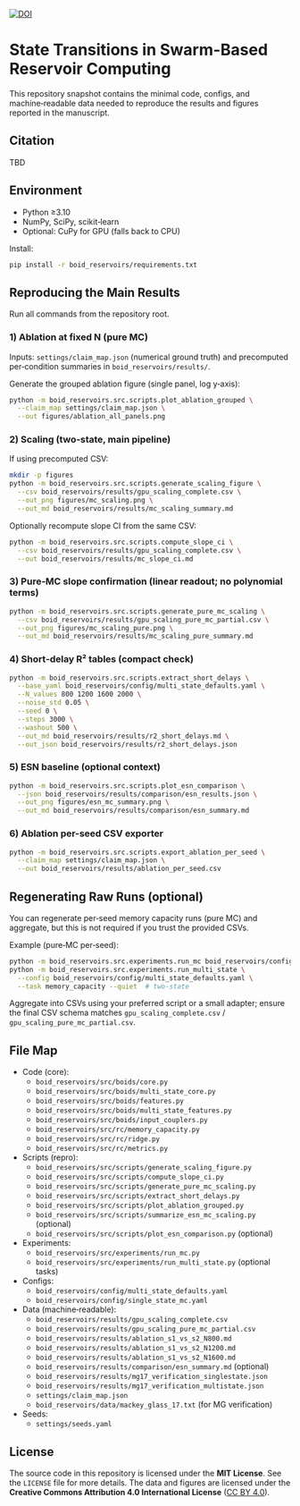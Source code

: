 [![DOI](https://zenodo.org/badge/1053222416.svg)](https://doi.org/10.5281/zenodo.17096129)
# State Transitions in Swarm-Based Reservoir Computing

This repository snapshot contains the minimal code, configs, and machine‑readable data needed to reproduce the results and figures reported in the manuscript.

## Citation
TBD

## Environment
- Python ≥3.10
- NumPy, SciPy, scikit‑learn
- Optional: CuPy for GPU (falls back to CPU)

Install:
```bash
pip install -r boid_reservoirs/requirements.txt
```

## Reproducing the Main Results
Run all commands from the repository root.

### 1) Ablation at fixed N (pure MC)
Inputs: `settings/claim_map.json` (numerical ground truth) and precomputed per‑condition summaries in `boid_reservoirs/results/`.

Generate the grouped ablation figure (single panel, log y‑axis):
```bash
python -m boid_reservoirs.src.scripts.plot_ablation_grouped \
  --claim_map settings/claim_map.json \
  --out figures/ablation_all_panels.png
```

### 2) Scaling (two‑state, main pipeline)
If using precomputed CSV:
```bash
mkdir -p figures
python -m boid_reservoirs.src.scripts.generate_scaling_figure \
  --csv boid_reservoirs/results/gpu_scaling_complete.csv \
  --out_png figures/mc_scaling.png \
  --out_md boid_reservoirs/results/mc_scaling_summary.md
```

Optionally recompute slope CI from the same CSV:
```bash
python -m boid_reservoirs.src.scripts.compute_slope_ci \
  --csv boid_reservoirs/results/gpu_scaling_complete.csv \
  --out boid_reservoirs/results/mc_slope_ci.md
```

### 3) Pure‑MC slope confirmation (linear readout; no polynomial terms)
```bash
python -m boid_reservoirs.src.scripts.generate_pure_mc_scaling \
  --csv boid_reservoirs/results/gpu_scaling_pure_mc_partial.csv \
  --out_png figures/mc_scaling_pure.png \
  --out_md boid_reservoirs/results/mc_scaling_pure_summary.md
```

### 4) Short‑delay R² tables (compact check)
```bash
python -m boid_reservoirs.src.scripts.extract_short_delays \
  --base_yaml boid_reservoirs/config/multi_state_defaults.yaml \
  --N_values 800 1200 1600 2000 \
  --noise_std 0.05 \
  --seed 0 \
  --steps 3000 \
  --washout 500 \
  --out_md boid_reservoirs/results/r2_short_delays.md \
  --out_json boid_reservoirs/results/r2_short_delays.json
```

### 5) ESN baseline (optional context)
```bash
python -m boid_reservoirs.src.scripts.plot_esn_comparison \
  --json boid_reservoirs/results/comparison/esn_results.json \
  --out_png figures/esn_mc_summary.png \
  --out_md boid_reservoirs/results/comparison/esn_summary.md
```

### 6) Ablation per-seed CSV exporter
```bash
python -m boid_reservoirs.src.scripts.export_ablation_per_seed \
  --claim_map settings/claim_map.json \
  --out boid_reservoirs/results/ablation_per_seed.csv
```

## Regenerating Raw Runs (optional)
You can regenerate per‑seed memory capacity runs (pure MC) and aggregate, but this is not required if you trust the provided CSVs.

Example (pure‑MC per‑seed):
```bash
python -m boid_reservoirs.src.experiments.run_mc boid_reservoirs/config/single_state_mc.yaml  # single‑state
python -m boid_reservoirs.src.experiments.run_multi_state \
  --config boid_reservoirs/config/multi_state_defaults.yaml \
  --task memory_capacity --quiet  # two‑state
```
Aggregate into CSVs using your preferred script or a small adapter; ensure the final CSV schema matches `gpu_scaling_complete.csv` / `gpu_scaling_pure_mc_partial.csv`.

## File Map
- Code (core):
  - `boid_reservoirs/src/boids/core.py`
  - `boid_reservoirs/src/boids/multi_state_core.py`
  - `boid_reservoirs/src/boids/features.py`
  - `boid_reservoirs/src/boids/multi_state_features.py`
  - `boid_reservoirs/src/boids/input_couplers.py`
  - `boid_reservoirs/src/rc/memory_capacity.py`
  - `boid_reservoirs/src/rc/ridge.py`
  - `boid_reservoirs/src/rc/metrics.py`
- Scripts (repro):
  - `boid_reservoirs/src/scripts/generate_scaling_figure.py`
  - `boid_reservoirs/src/scripts/compute_slope_ci.py`
  - `boid_reservoirs/src/scripts/generate_pure_mc_scaling.py`
  - `boid_reservoirs/src/scripts/extract_short_delays.py`
  - `boid_reservoirs/src/scripts/plot_ablation_grouped.py`
  - `boid_reservoirs/src/scripts/summarize_esn_mc_scaling.py` (optional)
  - `boid_reservoirs/src/scripts/plot_esn_comparison.py` (optional)
- Experiments:
  - `boid_reservoirs/src/experiments/run_mc.py`
  - `boid_reservoirs/src/experiments/run_multi_state.py` (optional tasks)
- Configs:
  - `boid_reservoirs/config/multi_state_defaults.yaml`
  - `boid_reservoirs/config/single_state_mc.yaml`
- Data (machine‑readable):
  - `boid_reservoirs/results/gpu_scaling_complete.csv`
  - `boid_reservoirs/results/gpu_scaling_pure_mc_partial.csv`
  - `boid_reservoirs/results/ablation_s1_vs_s2_N800.md`
  - `boid_reservoirs/results/ablation_s1_vs_s2_N1200.md`
  - `boid_reservoirs/results/ablation_s1_vs_s2_N1600.md`
  - `boid_reservoirs/results/comparison/esn_summary.md` (optional)
  - `boid_reservoirs/results/mg17_verification_singlestate.json`
  - `boid_reservoirs/results/mg17_verification_multistate.json`
  - `settings/claim_map.json`
  - `boid_reservoirs/data/mackey_glass_17.txt` (for MG verification)
- Seeds:
  - `settings/seeds.yaml`

## License
The source code in this repository is licensed under the **MIT License**. See the `LICENSE` file for more details.
The data and figures are licensed under the **Creative Commons Attribution 4.0 International License** ([CC BY 4.0](http://creativecommons.org/licenses/by/4.0/)).
